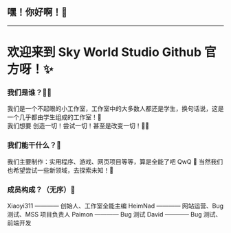 ## 嘿！你好啊！👋

---

# 欢迎来到 Sky World Studio Github 官方呀！✨

### 我们是谁？👨‍💻

我们是一个不起眼的小工作室，工作室中的大多数人都还是学生，换句话说，这是一个几乎都由学生组成的工作室！🌟<br>
我们想要 创造一切！尝试一切！甚至是改变一切！🏃‍♂️

### 我们能干什么？📃

我们主要制作：实用程序、游戏、网页项目等等，算是全能了吧 QwQ 🌿
当然我们也希望尝试一些新领域，去探索未知！🌌

### 成员构成？（无序）💼

Xiaoyi311 ———— 创始人、工作室全能主编
HeimNad ———— 网站运营、Bug 测试、MSS 项目负责人
Paimon ———— Bug 测试
David ———— Bug 测试、前端开发

